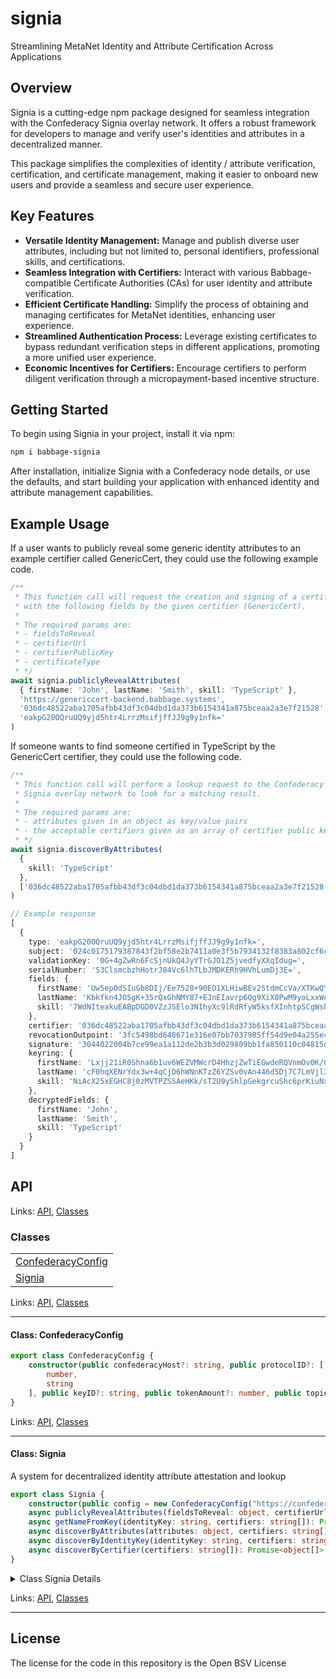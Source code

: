 # signia

Streamlining MetaNet Identity and Attribute Certification Across Applications

## Overview

Signia is a cutting-edge npm package designed for seamless integration with the Confederacy Signia overlay network. It offers a robust framework for developers to manage and verify user's identities and attributes in a decentralized manner.

This package simplifies the complexities of identity / attribute verification, certification, and certificate management, making it easier to onboard new users and provide a seamless and secure user experience.

## Key Features

- **Versatile Identity Management:** Manage and publish diverse user attributes, including but not limited to, personal identifiers, professional skills, and certifications.
- **Seamless Integration with Certifiers:** Interact with various Babbage-compatible Certificate Authorities (CAs) for user identity and attribute verification.
- **Efficient Certificate Handling:** Simplify the process of obtaining and managing certificates for MetaNet identities, enhancing user experience.
- **Streamlined Authentication Process:** Leverage existing certificates to bypass redundant verification steps in different applications, promoting a more unified user experience.
- **Economic Incentives for Certifiers:** Encourage certifiers to perform diligent verification through a micropayment-based incentive structure.

## Getting Started

To begin using Signia in your project, install it via npm:

```bash
npm i babbage-signia
```

After installation, initialize Signia with a Confederacy node details, or use the defaults, and start building your application with enhanced identity and attribute management capabilities.

## Example Usage

If a user wants to publicly reveal some generic identity attributes to an example certifier called GenericCert, they could use the following example code.

```ts
/**
 * This function call will request the creation and signing of a certificate
 * with the following fields by the given certifier (GenericCert).
 * 
 * The required params are:
 * - fieldsToReveal
 * - certifierUrl
 * - certifierPublicKey
 * - certificateType
 * */
await signia.publiclyRevealAttributes(
  { firstName: 'John', lastName: 'Smith', skill: 'TypeScript' }, 
  'https://genericcert-backend.babbage.systems', 
  '036dc48522aba1705afbb43df3c04dbd1da373b6154341a875bceaa2a3e7f21528', 
  'eakpG20OQruUQ9yjd5htr4LrrzMsifjffJJ9g9y1nfk='
)
```

If someone wants to find someone certified in TypeScript by the GenericCert certifier, they could use the following code.

```ts
/**
 * This function call will perform a lookup request to the Confederacy 
 * Signia overlay network to look for a matching result.
 * 
 * The required params are:
 * - attributes given in an object as key/value pairs
 * - the acceptable certifiers given as an array of certifier public keys.
 * */
await signia.discoverByAttributes(
  {
    skill: 'TypeScript'
  },
  ['036dc48522aba1705afbb43df3c04dbd1da373b6154341a875bceaa2a3e7f21528']
)

// Example response
[
  {
    type: 'eakpG20OQruUQ9yjd5htr4LrrzMsifjffJJ9g9y1nfk=',
    subject: '024c0175179387843f2bf58e2b7411a0e3f5b7934132f8383a802cf6cb6f69eb6b',
    validationKey: '0G+4gZwRn6FcSjnUkQ4JyYTrGJO1Z5jvedfyXXqIdug=',
    serialNumber: 'S3ClsmcbzhHotrJ84Vc6lhTLbJMDKERh9HVhLumDj3E=',
    fields: {
      firstName: 'Uw5ep0dSIuGb8DIj/Ee7528+90EO1XLHiwBEv2StdmCcVa/XTKwQYrX1dnWFh3+4h+SWXVq0q33KKP8=',
      lastName: 'Kbkfkn4JO5gK+35rQxGhNMY87+EJnEIavrp6Qg9XiX8PwM9yoLxxWe1fkSa+cr+gfszmSwfq',
      skill: '7WdNIteakuEABpDGD0VZzJSElo3NIhyXc9lRdRfyW5ksfXInhtpSCgWsbwzceszKQ7PQ4mnsKnifiXXQRpu/Lv2G1JUbTdAdfRHOJFihq9VZ1UQbEEvGQ8WrZwqh3NNl7tqt0Q=='
    },
    certifier: '036dc48522aba1705afbb43df3c04dbd1da373b6154341a875bceaa2a3e7f21528',
    revocationOutpoint: '3fc5498bd648671e316e07bb7037985ff54d9e04a255e405239fc4e97af1c10500000000',
    signature: '3044022004b7ce99ea1a112de2b3b3d029809bb1fa850110c04815d320f0fbd954aac0e902203b6c8c9eda1dc85e75357238d01cbefa4709c5132baf2a728da26a27c6b1c040',
    keyring: {
      firstName: 'Lxjj21iR0Shna6b1uv6WEZVMWcrD4HhzjZwTiEGwdeRQVnmOv0K/GQ7SuLWBTcQn9gJIXK7782DD4tbl+yUWEN2rjQal8JCmydmTB5F5Lkk=',
      lastName: 'cF0hqXENrYdx3w+4qCjD6hWNnKTzZ6YZSv0vAn446d5Dj7C7LmVjl38H9JRf8iNNMN+lT/Fdohbh39F4McrObwZRY2sBY9AmUi3i8FkjHME=',
      skill: 'NiAcX25xEGHC8j0zMVTPZSSAeHKk/sT2U9yShlpGekgrcuShc6prKiuNxRUkdf5tavAbH4sw6xyrM9nDdvUBTOhn5RcwY3UVW349x0dMyhk='
    },
    decryptedFields: {
      firstName: 'John',
      lastName: 'Smith',
      skill: 'TypeScript'
    }
  }
]

```

## API
<!--#region ts2md-api-merged-here-->

Links: [API](#api), [Classes](#classes)

### Classes

| |
| --- |
| [ConfederacyConfig](#class-confederacyconfig) |
| [Signia](#class-signia) |

Links: [API](#api), [Classes](#classes)

---

#### Class: ConfederacyConfig

```ts
export class ConfederacyConfig {
    constructor(public confederacyHost?: string, public protocolID?: [
        number,
        string
    ], public keyID?: string, public tokenAmount?: number, public topics?: string[], public authriteConfig?: object, public counterparty?: string, public receiveFromCounterparty?: boolean, public sendToCounterparty?: boolean, public viewpoint?: string) 
}
```

Links: [API](#api), [Classes](#classes)

---
#### Class: Signia

A system for decentralized identity attribute attestation and lookup

```ts
export class Signia {
    constructor(public config = new ConfederacyConfig("https://confederacy.babbage.systems", [1, "signia"], "1", 1000, ["Signia"], undefined, undefined, false, false, "localToSelf")) 
    async publiclyRevealAttributes(fieldsToReveal: object, certifierUrl: string, certifierPublicKey: string, certificateType: string, newCertificate = false, preVerifiedData: object, updateProgress = async (message) => { }): Promise<object> 
    async getNameFromKey(identityKey: string, certifiers: string[]): Promise<object> 
    async discoverByAttributes(attributes: object, certifiers: string[]): Promise<object[]> 
    async discoverByIdentityKey(identityKey: string, certifiers: string[]): Promise<object[]> 
    async discoverByCertifier(certifiers: string[]): Promise<object[]> 
}
```

<details>

<summary>Class Signia Details</summary>

##### Constructor

Constructs a new Signia instance

```ts
constructor(public config = new ConfederacyConfig("https://confederacy.babbage.systems", [1, "signia"], "1", 1000, ["Signia"], undefined, undefined, false, false, "localToSelf")) 
```

Argument Details

+ **config**
  + the configuration object required by Confederacy

##### Method discoverByAttributes

Query the lookup service for the given attribute (and optional certifiers) and parseResults

```ts
async discoverByAttributes(attributes: object, certifiers: string[]): Promise<object[]> 
```

##### Method discoverByCertifier

Query the lookup service for the given certifiers, returning all results for the certifiers parseResults

```ts
async discoverByCertifier(certifiers: string[]): Promise<object[]> 
```

##### Method discoverByIdentityKey

Query the lookup service for the given identity key (and optional certifiers) parseResults

```ts
async discoverByIdentityKey(identityKey: string, certifiers: string[]): Promise<object[]> 
```

##### Method getNameFromKey

Example higher level lookup function

```ts
async getNameFromKey(identityKey: string, certifiers: string[]): Promise<object> 
```

Returns

- with identity information

##### Method publiclyRevealAttributes

Publicly reveal attributes to the Signia overlay.

```ts
async publiclyRevealAttributes(fieldsToReveal: object, certifierUrl: string, certifierPublicKey: string, certificateType: string, newCertificate = false, preVerifiedData: object, updateProgress = async (message) => { }): Promise<object> 
```

Returns

A promise that resolves with the results of the submission to the overlay.

Argument Details

+ **fieldsToReveal**
  + The fields to reveal.
+ **certifierUrl**
  + The URL of the certifier.
+ **certifierPublicKey**
  + The public key of the certifier.
+ **certificateType**
  + The type of certificate.
+ **newCertificate**
  + Indicates if a new certificate should be created. Default is false.
+ **preVerifiedData**
  + Verification data to send to the certifier if the attributes have been preVerified. Can be undefined.
+ **updateProgress**
  + A callback function to update progress. Default is an empty asynchronous function.

</details>

Links: [API](#api), [Classes](#classes)

---

<!--#endregion ts2md-api-merged-here-->

## License

The license for the code in this repository is the Open BSV License
